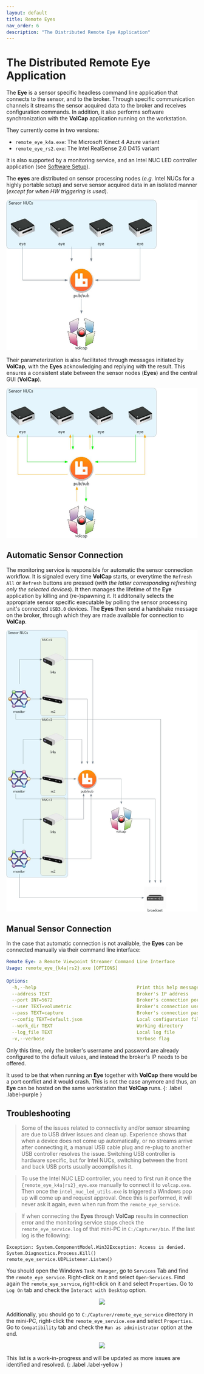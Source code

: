 ```yaml
---
layout: default
title: Remote Eyes
nav_order: 6
description: "The Distributed Remote Eye Application"
---
```


# The Distributed Remote Eye Application

The **Eye** is a sensor specific headless command line application that connects to the sensor, and to the broker.
Through specific communication channels it streams the sensor acquired data to the broker and receives configuration commands.
In addition, it also performs software synchronization with the **VolCap** application running on the workstation.

They currently come in two versions:
- `remote_eye_k4a.exe`: The Microsoft Kinect 4 Azure variant
- `remote_eye_rs2.exe`: The Intel RealSense 2.0 D415 variant

It is also supported by a monitoring service, and an Intel NUC LED controller application (see [Software Setup](../software)).

The **eyes** are distributed on sensor processing nodes (_e.g._ Intel NUCs for a highly portable setup) and serve sensor acquired data in an isolated manner (_except for when HW triggering is used_).

![Sensor Data Flow](../assets/images/architecture/sensor_data_flow.jpg)

Their parameterization is also facilitated through messages initiated by **VolCap**, with the **Eyes** acknowledging and replying with the result.
This ensures a consistent state between the sensor nodes (**Eyes**) and the central GUI (**VolCap**).

![Control Data Flow](../assets/images/architecture/control_data_flow.jpg)

## Automatic Sensor Connection

The monitoring service is responsible for automatic the sensor connection workflow.
It is signaled every time **VolCap** starts, or everytime the `Refresh All` or `Refresh` buttons are pressed (_with the latter corresponding refreshing only the selected devices_).
It then manages the lifetime of the **Eye** application by killing and (re-)spawning it.
It additonally selects the appropriate sensor specific executable by polling the sensor processing unit's connected `USB3.0` devices.
The **Eyes** then send a handshake message on the broker, through which they are made available for connection to **VolCap**.

![Sensor Connection](../assets/images/architecture/sensor_connection.jpg)

## Manual Sensor Connection

In the case that automatic connection is not available, the **Eyes** can be connected manually via their command line interface:

```yaml
Remote Eye: a Remote Viewpoint Streamer Command Line Interface
Usage: remote_eye_{k4a|rs2}.exe [OPTIONS]

Options:
  -h,--help                                     Print this help message and exit
  --address TEXT                                Broker's IP address
  --port INT=5672                               Broker's connection port
  --user TEXT=volumetric                        Broker's connection username
  --pass TEXT=capture                           Broker's connection password
  --config TEXT=default.json                    Local configuration file
  --work_dir TEXT                               Working directory
  --log_file TEXT                               Local log file
  -v,--verbose                                  Verbose flag
```

Only this time, only the broker's username and password are already configured to the default values, and instead the broker's IP needs to be offered.

It used to be that when running an **Eye** together with **VolCap** there would be a port conflict and it would crash. This is not the case anymore and thus, an **Eye** can be hosted on the same workstation that **VolCap** runs.
{: .label .label-purple }

## Troubleshooting

> Some of the issues related to connectivity and/or sensor streaming are due to USB driver issues and clean up.
Experience shows that when a device does not come up automatically, or no streams arrive after connecting it, a manual USB cable plug and re-plug to another USB controller resolves the issue.
Switching USB controller is hardware specific, but for Intel NUCs, switching between the front and back USB ports usually accomplishes it.

> To use the Intel NUC LED controller, you need to first run it once the `{remote_eye_k4a|rs2}_eye.exe` manually to connect it to `volcap.exe`. Then once the `intel_nuc_led_utils.exe` is triggered a Windows pop up will come up and request approval. Once this is performed, it will never ask it again, even when run from the `remote_eye_service`.

> If when connecting the **Eyes** through **VolCap** results in connection error and the monitoring service stops check the `remote_eye_service.log` of that mini-PC in `C:/Capturer/bin`. If the last log is the following:
```
Exception: System.ComponentModel.Win32Exception: Access is denied.
System.Diagnostics.Process.Kill()
remote_eye_service.UDPListener.Listen()
```
You should open the Windows `Task Manager`, go to `Services` Tab and find the `remote_eye_service`. Right-click on it and select `Open-Services`. Find again the `remote_eye_service`, right-click on it and select `Properties`. Go to `Log On` tab and check the `Interact with Desktop` option. 

<p align="center">
    <img  src="../../assets/images/service-props.gif"/>
</p>

Additionally, you should go to `C:/Capturer/remote_eye_service` directory in the mini-PC, right-click the `remote_eye_service.exe` and select `Properties`. Go to `Compatibility` tab and check the `Run as administrator` option at the end.

<p align="center">
    <img  src="../../assets/images/service-admin.gif"/>
</p>

This list is a work-in-progress and will be updated as more issues are identified and resolved.
{: .label .label-yellow }